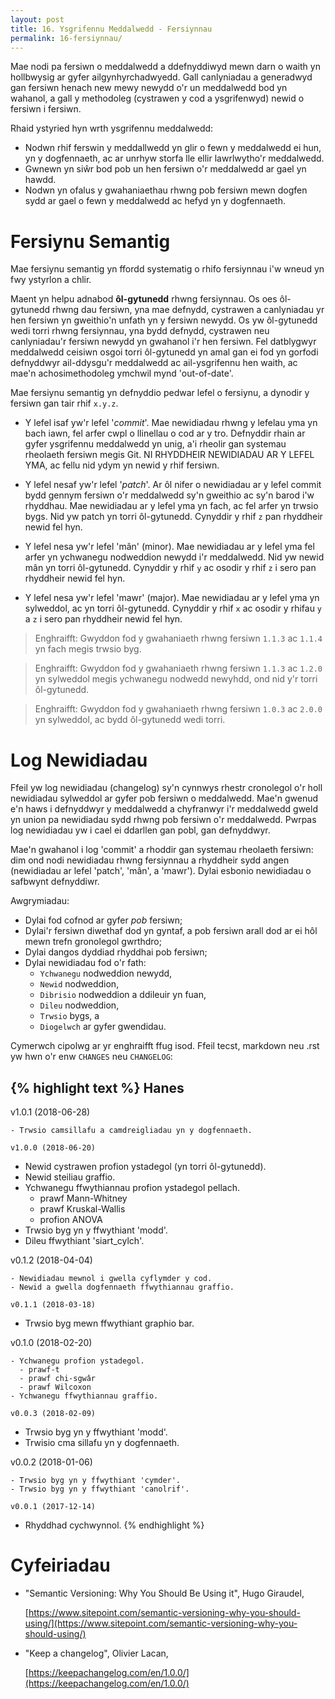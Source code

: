 ```yaml
---
layout: post
title: 16. Ysgrifennu Meddalwedd - Fersiynnau
permalink: 16-fersiynnau/
---
```


Mae nodi pa fersiwn o meddalwedd a ddefnyddiwyd mewn darn o waith yn hollbwysig
ar gyfer ailgynhyrchadwyedd.
Gall canlyniadau a generadwyd gan fersiwn henach new mewy newydd o'r un
meddalwedd bod yn wahanol, a gall y methodoleg (cystrawen y cod a ysgrifenwyd)
newid o fersiwn i fersiwn.

Rhaid ystyried hyn wrth ysgrifennu meddalwedd:

+ Nodwn rhif ferswin y meddallwedd yn glir o fewn y meddalwedd ei hun, yn y
dogfennaeth, ac ar unrhyw storfa lle ellir lawrlwytho'r meddalwedd.
+ Gwnewn yn siŵr bod pob un hen fersiwn o'r meddalwedd ar gael yn hawdd.
+ Nodwn yn ofalus y gwahaniaethau rhwng pob fersiwn mewn dogfen sydd ar gael o
fewn y meddalwedd ac hefyd yn y dogfennaeth.


# Fersiynu Semantig

Mae fersiynu semantig yn ffordd systematig o rhifo fersiynnau i'w wneud yn fwy
ystyrlon a chlir.

Maent yn helpu adnabod **ôl-gytunedd** rhwng fersiynnau.
Os oes ôl-gytunedd rhwng dau fersiwn, yna mae defnydd, cystrawen a canlyniadau
yr hen fersiwn yn gweithio'n unfath yn y fersiwn newydd.
Os yw ôl-gytunedd wedi torri rhwng fersiynnau, yna bydd defnydd, cystrawen neu
canlyniadau'r fersiwn newydd yn gwahanol i'r hen fersiwn.
Fel datblygwyr meddalwedd ceisiwn osgoi torri ôl-gytunedd yn amal gan ei fod yn
gorfodi defnyddwyr ail-ddysgu'r meddalwedd ac ail-ysgrifennu hen waith, ac mae'n
achosimethodoleg ymchwil mynd 'out-of-date'.

Mae fersiynu semantig yn defnyddio pedwar lefel o fersiynu, a dynodir y fersiwn
gan tair rhif `x.y.z`.

+ Y lefel isaf yw'r lefel '*commit*'. Mae newidiadau rhwng y lefelau yma yn bach
iawn, fel arfer cwpl o llinellau o cod ar y tro. Defnyddir rhain ar gyfer
ysgrifennu meddalwedd yn unig, a'i rheolir gan systemau rheolaeth fersiwn megis
Git. NI RHYDDHEIR NEWIDIADAU AR Y LEFEL YMA, ac fellu nid ydym yn newid y rhif
fersiwn.

+ Y lefel nesaf yw'r lefel '*patch*'. Ar ôl nifer o newidiadau ar y lefel commit
bydd gennym fersiwn o'r meddalwedd sy'n gweithio ac sy'n barod i'w rhyddhau. Mae
newidiadau ar y lefel yma yn fach, ac fel arfer yn trwsio bygs. Nid yw patch yn
torri ôl-gytunedd. Cynyddir y rhif `z` pan rhyddheir newid fel hyn.

+ Y lefel nesa yw'r lefel 'mân' (minor). Mae newidiadau ar y lefel yma fel arfer
yn ychwanegu nodweddion newydd i'r meddalwedd. Nid yw newid mân yn torri
ôl-gytunedd. Cynyddir y rhif `y` ac osodir y rhif `z` i sero pan rhyddheir newid
fel hyn.

+ Y lefel nesa yw'r lefel 'mawr' (major). Mae newidiadau ar y lefel yma yn
sylweddol, ac yn torri ôl-gytunedd. Cynyddir y rhif `x` ac osodir y rhifau `y` a
`z` i sero pan rhyddheir newid fel hyn.

> Enghraifft: Gwyddon fod y gwahaniaeth rhwng fersiwn `1.1.3` ac `1.1.4` yn fach megis trwsio byg.

> Enghraifft: Gwyddon fod y gwahaniaeth rhwng fersiwn `1.1.3` ac `1.2.0` yn sylweddol megis ychwanegu nodwedd newyhdd, ond nid y'r torri ôl-gytunedd.

> Enghraifft: Gwyddon fod y gwahaniaeth rhwng fersiwn `1.0.3` ac `2.0.0` yn sylweddol, ac bydd ôl-gytunedd wedi torri.


# Log Newidiadau

Ffeil yw log newidiadau (changelog) sy'n cynnwys rhestr cronolegol o'r holl
newidiadau sylweddol ar gyfer pob fersiwn o meddalwedd.
Mae'n gwenud e'n haws i defnyddwyr y meddalwedd a chyfranwyr i'r meddalwedd
gweld yn union pa newidiadau sydd rhwng pob fersiwn o'r meddalwedd.
Pwrpas log newidiadau yw i cael ei ddarllen gan pobl, gan defnyddwyr.

Mae'n gwahanol i log 'commit' a rhoddir gan systemau rheolaeth fersiwn: dim ond
nodi newidiadau rhwng fersiynnau a rhyddheir sydd angen (newidiadau ar lefel
'patch', 'mân', a 'mawr').
Dylai esbonio newidiadau o safbwynt defnyddiwr.

Awgrymiadau:

+ Dylai fod cofnod ar gyfer *pob* fersiwn;
+ Dylai'r fersiwn diwethaf dod yn gyntaf, a pob fersiwn arall dod ar ei hôl mewn
trefn gronolegol gwrthdro;
+ Dylai dangos dyddiad rhyddhai pob fersiwn;
+ Dylai newidiadau fod o'r fath:
  + `Ychwanegu` nodweddion newydd,
  + `Newid` nodweddion,
  + `Dibrisio` nodweddion a ddileuir yn fuan,
  + `Dileu` nodweddion,
  + `Trwsio` bygs, a
  + `Diogelwch` ar gyfer gwendidau.

Cymerwch cipolwg ar yr enghraifft ffug isod.
Ffeil tecst, markdown neu .rst yw hwn o'r enw `CHANGES` neu `CHANGELOG`:

{% highlight text %}
Hanes
-----

v1.0.1 (2018-06-28)
~~~~~~~~~~~~~~~~~~~
- Trwsio camsillafu a camdreigliadau yn y dogfennaeth.

v1.0.0 (2018-06-20)
~~~~~~~~~~~~~~~~~~~
- Newid cystrawen profion ystadegol (yn torri ôl-gytunedd).
- Newid steiliau graffio.
- Ychwanegu ffwythiannau profion ystadegol pellach.
  - prawf Mann-Whitney
  - prawf Kruskal-Wallis
  - profion ANOVA
- Trwsio byg yn y ffwythiant 'modd'.
- Dileu ffwythiant 'siart_cylch'.

v0.1.2 (2018-04-04)
~~~~~~~~~~~~~~~~~~~
- Newidiadau mewnol i gwella cyflymder y cod.
- Newid a gwella dogfennaeth ffwythiannau graffio.

v0.1.1 (2018-03-18)
~~~~~~~~~~~~~~~~~~~
- Trwsio byg mewn ffwythiant graphio bar.

v0.1.0 (2018-02-20)
~~~~~~~~~~~~~~~~~~~
- Ychwanegu profion ystadegol.
  - prawf-t
  - prawf chi-sgwâr
  - prawf Wilcoxon
- Ychwanegu ffwythiannau graffio.

v0.0.3 (2018-02-09)
~~~~~~~~~~~~~~~~~~~
- Trwsio byg yn y ffwythiant 'modd'.
- Trwisio cma sillafu yn y dogfennaeth.

v0.0.2 (2018-01-06)
~~~~~~~~~~~~~~~~~~~
- Trwsio byg yn y ffwythiant 'cymder'.
- Trwsio byg yn y ffwythiant 'canolrif'.

v0.0.1 (2017-12-14)
~~~~~~~~~~~~~~~~~~~
- Rhyddhad cychwynnol.
{% endhighlight %}


# Cyfeiriadau

+ "Semantic Versioning: Why You Should Be Using it", Hugo Giraudel,
  
  [https://www.sitepoint.com/semantic-versioning-why-you-should-using/](https://www.sitepoint.com/semantic-versioning-why-you-should-using/)

+ "Keep a changelog", Olivier Lacan,
  
  [https://keepachangelog.com/en/1.0.0/](https://keepachangelog.com/en/1.0.0/)
